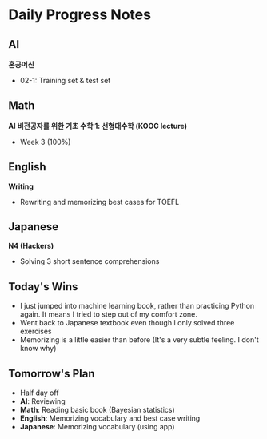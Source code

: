 # Daily Progress Notes

## AI
**혼공머신**
- 02-1: Training set & test set

## Math
**AI 비전공자를 위한 기초 수학 1: 선형대수학 (KOOC lecture)**
- Week 3 (100%)

## English
**Writing**
- Rewriting and memorizing best cases for TOEFL

## Japanese
**N4 (Hackers)**
- Solving 3 short sentence comprehensions

## Today's Wins
- I just jumped into machine learning book, rather than practicing Python again. It means I tried to step out of my comfort zone.
- Went back to Japanese textbook even though I only solved three exercises
- Memorizing is a little easier than before (It's a very subtle feeling. I don't know why)

## Tomorrow's Plan
- Half day off
- **AI**: Reviewing
- **Math**: Reading basic book (Bayesian statistics)
- **English**: Memorizing vocabulary and best case writing
- **Japanese**: Memorizing vocabulary (using app)